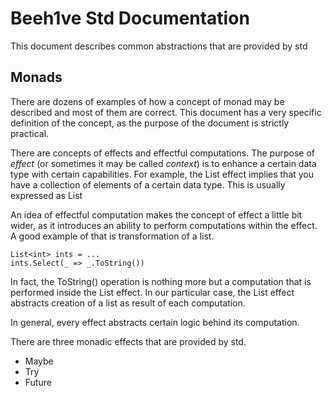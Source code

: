 # Beeh1ve Std Documentation

This document describes common abstractions that are provided by std

## Monads
There are dozens of examples of how a concept of monad may be described and most of them are correct. This document has a very specific definition of the concept, as the purpose of the document is strictly practical.

There are concepts of effects and effectful computations. The purpose of *effect* (or sometimes it may be called *context*) is to enhance a certain data type with certain capabilities. For example, the List effect implies that you have a collection of elements of a certain data type. This is usually expressed as List<DataType>

An idea of effectful computation makes the concept of effect a little bit wider, as it introduces an ability to perform computations within the effect. A good example of that is transformation of a list.

```
List<int> ints = ...
ints.Select(_ => _.ToString())
```
In fact, the ToString() operation is nothing more but a computation that is performed inside the List effect. In our particular case, the List effect abstracts creation of a list as result of each computation.

In general, every effect abstracts certain logic behind its computation.

There are three monadic effects that are provided by std.
- Maybe
- Try
- Future
